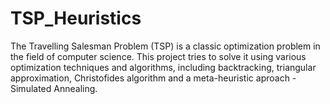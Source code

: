 # TSP_Heuristics
The Travelling Salesman Problem (TSP) is a classic optimization problem in the field of computer science. This project tries to solve it using various optimization techniques and algorithms, including backtracking, triangular approximation, Christofides algorithm and a meta-heuristic aproach - Simulated Annealing.
